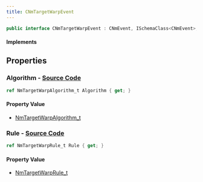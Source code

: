 ```yaml
---
title: CNmTargetWarpEvent
---
```


```csharp
public interface CNmTargetWarpEvent : CNmEvent, ISchemaClass<CNmEvent>, ISchemaClass<CNmTargetWarpEvent>, ISchemaField, ISchemaClass, INativeHandle
```

#### Implements

## Properties

### **Algorithm** - [Source Code](https://github.com/swiftly-solution/swiftlys2/blob/main/managed/src/SwiftlyS2.Generated/Schemas/Interfaces/CNmTargetWarpEvent.cs#L18)

```csharp
ref NmTargetWarpAlgorithm_t Algorithm { get; }
```

#### Property Value

- [NmTargetWarpAlgorithm_t](/docs/api/shared/schemadefinitions/nmtargetwarpalgorithm_t)

### **Rule** - [Source Code](https://github.com/swiftly-solution/swiftlys2/blob/main/managed/src/SwiftlyS2.Generated/Schemas/Interfaces/CNmTargetWarpEvent.cs#L16)

```csharp
ref NmTargetWarpRule_t Rule { get; }
```

#### Property Value

- [NmTargetWarpRule_t](/docs/api/shared/schemadefinitions/nmtargetwarprule_t)

